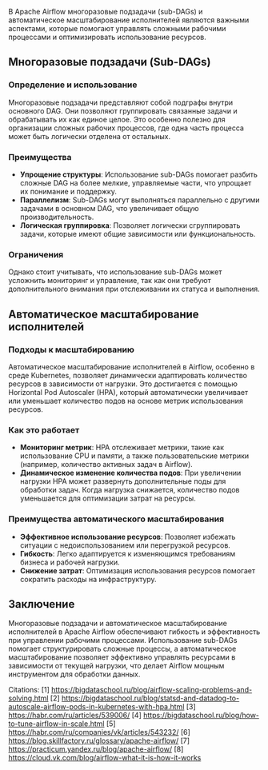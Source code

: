 В Apache Airflow многоразовые подзадачи (sub-DAGs) и автоматическое масштабирование исполнителей являются важными аспектами, которые помогают управлять сложными рабочими процессами и оптимизировать использование ресурсов.

## Многоразовые подзадачи (Sub-DAGs)

### Определение и использование
Многоразовые подзадачи представляют собой подграфы внутри основного DAG. Они позволяют группировать связанные задачи и обрабатывать их как единое целое. Это особенно полезно для организации сложных рабочих процессов, где одна часть процесса может быть логически отделена от остальных.

### Преимущества
- **Упрощение структуры**: Использование sub-DAGs помогает разбить сложные DAG на более мелкие, управляемые части, что упрощает их понимание и поддержку.
- **Параллелизм**: Sub-DAGs могут выполняться параллельно с другими задачами в основном DAG, что увеличивает общую производительность.
- **Логическая группировка**: Позволяет логически сгруппировать задачи, которые имеют общие зависимости или функциональность.

### Ограничения
Однако стоит учитывать, что использование sub-DAGs может усложнить мониторинг и управление, так как они требуют дополнительного внимания при отслеживании их статуса и выполнения.

## Автоматическое масштабирование исполнителей

### Подходы к масштабированию
Автоматическое масштабирование исполнителей в Airflow, особенно в среде Kubernetes, позволяет динамически адаптировать количество ресурсов в зависимости от нагрузки. Это достигается с помощью Horizontal Pod Autoscaler (HPA), который автоматически увеличивает или уменьшает количество подов на основе метрик использования ресурсов.

### Как это работает
- **Мониторинг метрик**: HPA отслеживает метрики, такие как использование CPU и памяти, а также пользовательские метрики (например, количество активных задач в Airflow).
- **Динамическое изменение количества подов**: При увеличении нагрузки HPA может развернуть дополнительные поды для обработки задач. Когда нагрузка снижается, количество подов уменьшается для оптимизации затрат на ресурсы.

### Преимущества автоматического масштабирования
- **Эффективное использование ресурсов**: Позволяет избежать ситуации с недоиспользованием или перегрузкой ресурсов.
- **Гибкость**: Легко адаптируется к изменяющимся требованиям бизнеса и рабочей нагрузки.
- **Снижение затрат**: Оптимизация использования ресурсов помогает сократить расходы на инфраструктуру.

## Заключение

Многоразовые подзадачи и автоматическое масштабирование исполнителей в Apache Airflow обеспечивают гибкость и эффективность при управлении рабочими процессами. Использование sub-DAGs помогает структурировать сложные процессы, а автоматическое масштабирование позволяет эффективно управлять ресурсами в зависимости от текущей нагрузки, что делает Airflow мощным инструментом для обработки данных.

Citations:
[1] https://bigdataschool.ru/blog/airflow-scaling-problems-and-solving.html
[2] https://bigdataschool.ru/blog/statsd-and-datadog-to-autoscale-airflow-pods-in-kubernetes-with-hpa.html
[3] https://habr.com/ru/articles/539006/
[4] https://bigdataschool.ru/blog/how-to-tune-airflow-in-scale.html
[5] https://habr.com/ru/companies/vk/articles/543232/
[6] https://blog.skillfactory.ru/glossary/apache-airflow/
[7] https://practicum.yandex.ru/blog/apache-airflow/
[8] https://cloud.vk.com/blog/airflow-what-it-is-how-it-works